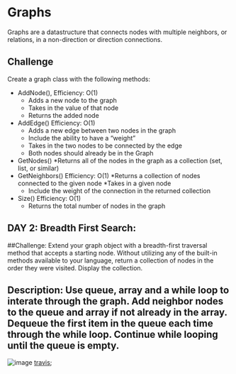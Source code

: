 # Graphs
Graphs are a datastructure that connects nodes with multiple neighbors, or relations, in a non-direction or direction connections.

## Challenge
Create a graph class with the following methods: 
* AddNode(), Efficiency:  O(1)
  * Adds a new node to the graph
  * Takes in the value of that node
  * Returns the added node
* AddEdge() Efficiency: O(1)
  * Adds a new edge between two nodes in the graph
  * Include the ability to have a “weight”
  * Takes in the two nodes to be connected by the edge
  * Both nodes should already be in the Graph
* GetNodes()
  *Returns all of the nodes in the graph as a collection (set, list, or similar)
* GetNeighbors() Efficiency: O(1)
  *Returns a collection of nodes connected to the given node
  *Takes in a given node
  * Include the weight of the connection in the returned collection
* Size() Efficiency: O(1)
  * Returns the total number of nodes in the graph

## DAY 2: Breadth First Search:
##Challenge: Extend your graph object with a breadth-first traversal method that accepts a starting node. Without utilizing any of the built-in methods available to your language, return a collection of nodes in the order they were visited. Display the collection.

## Description: Use queue, array and a while loop to interate through the graph. Add neighbor nodes to the queue and array if not already in the array. Dequeue the first item in the queue each time through the while loop. Continue while looping until the queue is empty.

![image](breadth-uml.JPG)
[travis]();